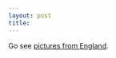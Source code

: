 ```yaml
---
layout: post
title: 
---
```


Go see <a href="http://sonarniche.friedcheese.org/small%20europe%20photos/">pictures from England</a>.

